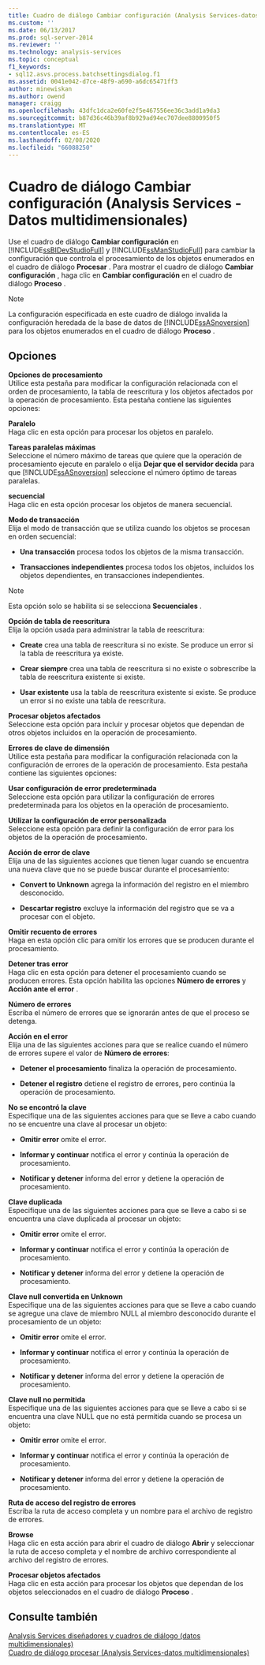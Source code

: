 ```yaml
---
title: Cuadro de diálogo Cambiar configuración (Analysis Services-datos multidimensionales) | Microsoft Docs
ms.custom: ''
ms.date: 06/13/2017
ms.prod: sql-server-2014
ms.reviewer: ''
ms.technology: analysis-services
ms.topic: conceptual
f1_keywords:
- sql12.asvs.process.batchsettingsdialog.f1
ms.assetid: 0041e042-d7ce-48f9-a690-a6dc65471ff3
author: minewiskan
ms.author: owend
manager: craigg
ms.openlocfilehash: 43dfc1dca2e60fe2f5e467556ee36c3add1a9da3
ms.sourcegitcommit: b87d36c46b39af8b929ad94ec707dee8800950f5
ms.translationtype: MT
ms.contentlocale: es-ES
ms.lasthandoff: 02/08/2020
ms.locfileid: "66088250"
---
```

# <a name="change-settings-dialog-box-analysis-services---multidimensional-data"></a>Cuadro de diálogo Cambiar configuración (Analysis Services - Datos multidimensionales)
  Use el cuadro de diálogo **Cambiar configuración** en [!INCLUDE[ssBIDevStudioFull](../includes/ssbidevstudiofull-md.md)] y [!INCLUDE[ssManStudioFull](../includes/ssmanstudiofull-md.md)] para cambiar la configuración que controla el procesamiento de los objetos enumerados en el cuadro de diálogo **Procesar** . Para mostrar el cuadro de diálogo **Cambiar configuración** , haga clic en **Cambiar configuración** en el cuadro de diálogo **Proceso** .  
  
> [!NOTE]  
>  La configuración especificada en este cuadro de diálogo invalida la configuración heredada de la base de datos de [!INCLUDE[ssASnoversion](../includes/ssasnoversion-md.md)] para los objetos enumerados en el cuadro de diálogo **Proceso** .  
  
## <a name="options"></a>Opciones  
 **Opciones de procesamiento**  
 Utilice esta pestaña para modificar la configuración relacionada con el orden de procesamiento, la tabla de reescritura y los objetos afectados por la operación de procesamiento. Esta pestaña contiene las siguientes opciones:  
  
 **Paralelo**  
 Haga clic en esta opción para procesar los objetos en paralelo.  
  
 **Tareas paralelas máximas**  
 Seleccione el número máximo de tareas que quiere que la operación de procesamiento ejecute en paralelo o elija **Dejar que el servidor decida** para que [!INCLUDE[ssASnoversion](../includes/ssasnoversion-md.md)] seleccione el número óptimo de tareas paralelas.  
  
 **secuencial**  
 Haga clic en esta opción procesar los objetos de manera secuencial.  
  
 **Modo de transacción**  
 Elija el modo de transacción que se utiliza cuando los objetos se procesan en orden secuencial:  
  
-   **Una transacción** procesa todos los objetos de la misma transacción.  
  
-   **Transacciones independientes** procesa todos los objetos, incluidos los objetos dependientes, en transacciones independientes.  
  
> [!NOTE]  
>  Esta opción solo se habilita si se selecciona **Secuenciales** .  
  
 **Opción de tabla de reescritura**  
 Elija la opción usada para administrar la tabla de reescritura:  
  
-   **Create** crea una tabla de reescritura si no existe. Se produce un error si la tabla de reescritura ya existe.  
  
-   **Crear siempre** crea una tabla de reescritura si no existe o sobrescribe la tabla de reescritura existente si existe.  
  
-   **Usar existente** usa la tabla de reescritura existente si existe. Se produce un error si no existe una tabla de reescritura.  
  
 **Procesar objetos afectados**  
 Seleccione esta opción para incluir y procesar objetos que dependan de otros objetos incluidos en la operación de procesamiento.  
  
 **Errores de clave de dimensión**  
 Utilice esta pestaña para modificar la configuración relacionada con la configuración de errores de la operación de procesamiento. Esta pestaña contiene las siguientes opciones:  
  
 **Usar configuración de error predeterminada**  
 Seleccione esta opción para utilizar la configuración de errores predeterminada para los objetos en la operación de procesamiento.  
  
 **Utilizar la configuración de error personalizada**  
 Seleccione esta opción para definir la configuración de error para los objetos de la operación de procesamiento.  
  
 **Acción de error de clave**  
 Elija una de las siguientes acciones que tienen lugar cuando se encuentra una nueva clave que no se puede buscar durante el procesamiento:  
  
-   **Convert to Unknown** agrega la información del registro en el miembro desconocido.  
  
-   **Descartar registro** excluye la información del registro que se va a procesar con el objeto.  
  
 **Omitir recuento de errores**  
 Haga en esta opción clic para omitir los errores que se producen durante el procesamiento.  
  
 **Detener tras error**  
 Haga clic en esta opción para detener el procesamiento cuando se producen errores. Esta opción habilita las opciones **Número de errores** y **Acción ante el error** .  
  
 **Número de errores**  
 Escriba el número de errores que se ignorarán antes de que el proceso se detenga.  
  
 **Acción en el error**  
 Elija una de las siguientes acciones para que se realice cuando el número de errores supere el valor de **Número de errores**:  
  
-   **Detener el procesamiento** finaliza la operación de procesamiento.  
  
-   **Detener el registro** detiene el registro de errores, pero continúa la operación de procesamiento.  
  
 **No se encontró la clave**  
 Especifique una de las siguientes acciones para que se lleve a cabo cuando no se encuentre una clave al procesar un objeto:  
  
-   **Omitir error** omite el error.  
  
-   **Informar y continuar** notifica el error y continúa la operación de procesamiento.  
  
-   **Notificar y detener** informa del error y detiene la operación de procesamiento.  
  
 **Clave duplicada**  
 Especifique una de las siguientes acciones para que se lleve a cabo si se encuentra una clave duplicada al procesar un objeto:  
  
-   **Omitir error** omite el error.  
  
-   **Informar y continuar** notifica el error y continúa la operación de procesamiento.  
  
-   **Notificar y detener** informa del error y detiene la operación de procesamiento.  
  
 **Clave null convertida en Unknown**  
 Especifique una de las siguientes acciones para que se lleve a cabo cuando se agregue una clave de miembro NULL al miembro desconocido durante el procesamiento de un objeto:  
  
-   **Omitir error** omite el error.  
  
-   **Informar y continuar** notifica el error y continúa la operación de procesamiento.  
  
-   **Notificar y detener** informa del error y detiene la operación de procesamiento.  
  
 **Clave null no permitida**  
 Especifique una de las siguientes acciones para que se lleve a cabo si se encuentra una clave NULL que no está permitida cuando se procesa un objeto:  
  
-   **Omitir error** omite el error.  
  
-   **Informar y continuar** notifica el error y continúa la operación de procesamiento.  
  
-   **Notificar y detener** informa del error y detiene la operación de procesamiento.  
  
 **Ruta de acceso del registro de errores**  
 Escriba la ruta de acceso completa y un nombre para el archivo de registro de errores.  
  
 **Browse**  
 Haga clic en esta acción para abrir el cuadro de diálogo **Abrir** y seleccionar la ruta de acceso completa y el nombre de archivo correspondiente al archivo del registro de errores.  
  
 **Procesar objetos afectados**  
 Haga clic en esta acción para procesar los objetos que dependan de los objetos seleccionados en el cuadro de diálogo **Proceso** .  
  
## <a name="see-also"></a>Consulte también  
 [Analysis Services diseñadores y cuadros de diálogo &#40;datos multidimensionales&#41;](analysis-services-designers-and-dialog-boxes-multidimensional-data.md)   
 [Cuadro de diálogo procesar &#40;Analysis Services-datos multidimensionales&#41;](process-dialog-box-analysis-services-multidimensional-data.md)  
  
  
